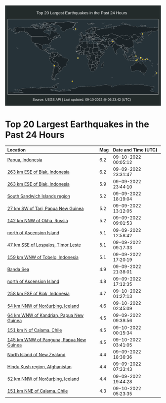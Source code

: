 ![Map](./map.png)

# Top 20 Largest Earthquakes in the Past 24 Hours

| Location | Mag | Date and Time (UTC) |
|:---|:---|:---|
| [Papua, Indonesia](https://earthquake.usgs.gov/earthquakes/eventpage/us6000iikp) | 6.2 | 09-10-2022 00:05:12 |
| [263 km ESE of Biak, Indonesia](https://earthquake.usgs.gov/earthquakes/eventpage/us6000iika) | 6.2 | 09-09-2022 23:31:47 |
| [263 km ESE of Biak, Indonesia](https://earthquake.usgs.gov/earthquakes/eventpage/us6000iikc) | 5.9 | 09-09-2022 23:44:10 |
| [South Sandwich Islands region](https://earthquake.usgs.gov/earthquakes/eventpage/us6000iihu) | 5.2 | 09-09-2022 18:19:04 |
| [27 km SW of Tari, Papua New Guinea](https://earthquake.usgs.gov/earthquakes/eventpage/us6000iiej) | 5.2 | 09-09-2022 13:12:05 |
| [142 km NNW of Okha, Russia](https://earthquake.usgs.gov/earthquakes/eventpage/us6000iidg) | 5.2 | 09-09-2022 09:01:53 |
| [north of Ascension Island](https://earthquake.usgs.gov/earthquakes/eventpage/us6000iiei) | 5.1 | 09-09-2022 12:58:42 |
| [47 km SSE of Lospalos, Timor Leste](https://earthquake.usgs.gov/earthquakes/eventpage/us6000iidi) | 5.1 | 09-09-2022 09:17:33 |
| [159 km WNW of Tobelo, Indonesia](https://earthquake.usgs.gov/earthquakes/eventpage/us6000iih9) | 5.1 | 09-09-2022 17:20:19 |
| [Banda Sea](https://earthquake.usgs.gov/earthquakes/eventpage/us6000iijs) | 4.9 | 09-09-2022 21:38:01 |
| [north of Ascension Island](https://earthquake.usgs.gov/earthquakes/eventpage/us6000iih7) | 4.8 | 09-09-2022 17:12:35 |
| [258 km ESE of Biak, Indonesia](https://earthquake.usgs.gov/earthquakes/eventpage/us6000iili) | 4.7 | 09-10-2022 01:27:13 |
| [54 km NNW of Norðurþing, Iceland](https://earthquake.usgs.gov/earthquakes/eventpage/us6000iilu) | 4.6 | 09-10-2022 02:45:09 |
| [64 km WNW of Kandrian, Papua New Guinea](https://earthquake.usgs.gov/earthquakes/eventpage/us6000iidm) | 4.5 | 09-09-2022 09:39:56 |
| [151 km N of Calama, Chile](https://earthquake.usgs.gov/earthquakes/eventpage/us6000iikv) | 4.5 | 09-10-2022 00:15:34 |
| [145 km WNW of Panguna, Papua New Guinea](https://earthquake.usgs.gov/earthquakes/eventpage/us6000iim6) | 4.5 | 09-10-2022 03:41:05 |
| [North Island of New Zealand](https://earthquake.usgs.gov/earthquakes/eventpage/us6000iii0) | 4.4 | 09-09-2022 18:36:36 |
| [Hindu Kush region, Afghanistan](https://earthquake.usgs.gov/earthquakes/eventpage/us6000iid5) | 4.4 | 09-09-2022 07:33:43 |
| [52 km NNW of Norðurþing, Iceland](https://earthquake.usgs.gov/earthquakes/eventpage/us6000iiij) | 4.4 | 09-09-2022 19:44:28 |
| [151 km NNE of Calama, Chile](https://earthquake.usgs.gov/earthquakes/eventpage/us6000iimk) | 4.3 | 09-10-2022 05:23:35 |
